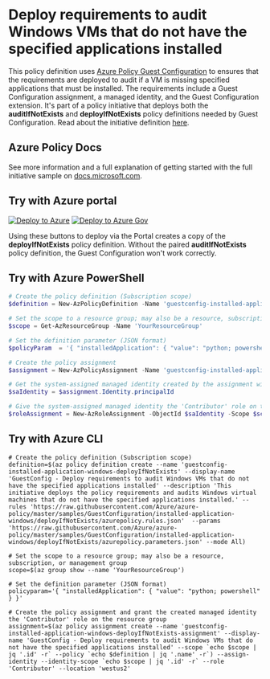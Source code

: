# Deploy requirements to audit Windows VMs that do not have the specified applications installed

This policy definition uses [Azure Policy Guest
Configuration](https://docs.microsoft.com/governance/policy/concepts/guest-configuration) to ensures
that the requirements are deployed to audit if a VM is missing specified applications that must be
installed. The requirements include a Guest Configuration assignment, a managed identity, and the
Guest Configuration extension. It's part of a policy initiative that deploys both the **auditIfNotExists** and
**deployIfNotExists** policy definitions needed by Guest Configuration. Read about the initiative
definition [here](../README.md).

## Azure Policy Docs

See more information and a full explanation of getting started with the full initiative sample on
[docs.microsoft.com](https://docs.microsoft.com/azure/governance/policy/samples/guestconfiguration-installed-application-windows).

## Try with Azure portal

[![Deploy to Azure](http://azuredeploy.net/deploybutton.png)](https://portal.azure.com/?#blade/Microsoft_Azure_Policy/CreatePolicyDefinitionBlade/uri/https%3A%2F%2Fraw.githubusercontent.com%2FAzure%2Fazure-policy%2Fmaster%2Fsamples%2FGuestConfiguration%2Finstalled-application-windows%2FdeployIfNotExists%2Fazurepolicy.json)
[![Deploy to Azure Gov](https://docs.microsoft.com/azure/governance/policy/media/deploy/deployGovbutton.png)](https://portal.azure.us/?#blade/Microsoft_Azure_Policy/CreatePolicyDefinitionBlade/uri/https%3A%2F%2Fraw.githubusercontent.com%2FAzure%2Fazure-policy%2Fmaster%2Fsamples%2FGuestConfiguration%2Finstalled-application-windows%2FdeployIfNotExists%2Fazurepolicy.json)

Using these buttons to deploy via the Portal creates a copy of the **deployIfNotExists** policy
definition. Without the paired **auditIfNotExists** policy definition, the Guest Configuration
won't work correctly.

## Try with Azure PowerShell

```powershell
# Create the policy definition (Subscription scope)
$definition = New-AzPolicyDefinition -Name 'guestconfig-installed-application-windows-deployIfNotExists' -DisplayName 'GuestConfig - Deploy requirements to audit Windows VMs that do not have the specified applications installed' -description 'This initiative deploys the policy requirements and audits Windows virtual machines that do not have the specified applications installed.' -Policy 'https://raw.githubusercontent.com/Azure/azure-policy/master/samples/GuestConfiguration/installed-application-windows/deployIfNotExists/azurepolicy.rules.json' -Parameter 'https://raw.githubusercontent.com/Azure/azure-policy/master/samples/GuestConfiguration/installed-application-windows/deployIfNotExists/azurepolicy.parameters.json' -Mode All

# Set the scope to a resource group; may also be a resource, subscription, or management group
$scope = Get-AzResourceGroup -Name 'YourResourceGroup'

# Set the definition parameter (JSON format)
$policyParam  = '{ "installedApplication": { "value": "python; powershell" } }'

# Create the policy assignment
$assignment = New-AzPolicyAssignment -Name 'guestconfig-installed-application-windows-deployIfNotExists-assignment' -DisplayName 'GuestConfig - Deploy requirements to audit Windows VMs that do not have the specified applications installed' -Scope $scope.ResourceID -PolicyDefinition $definition -PolicyParameter $policyParam -AssignIdentity -Location 'westus2'

# Get the system-assigned managed identity created by the assignment with -AssignIdentity
$saIdentity = $assignment.Identity.principalId

# Give the system-assigned managed identity the 'Contributor' role on the scope (needed by deployIfNotExists)
$roleAssignment = New-AzRoleAssignment -ObjectId $saIdentity -Scope $scope.ResourceId -RoleDefinitionName 'Contributor'
```

## Try with Azure CLI

```cli
# Create the policy definition (Subscription scope)
definition=$(az policy definition create --name 'guestconfig-installed-application-windows-deployIfNotExists' --display-name 'GuestConfig - Deploy requirements to audit Windows VMs that do not have the specified applications installed' --description 'This initiative deploys the policy requirements and audits Windows virtual machines that do not have the specified applications installed.' --rules 'https://raw.githubusercontent.com/Azure/azure-policy/master/samples/GuestConfiguration/installed-application-windows/deployIfNotExists/azurepolicy.rules.json'  --params 'https://raw.githubusercontent.com/Azure/azure-policy/master/samples/GuestConfiguration/installed-application-windows/deployIfNotExists/azurepolicy.parameters.json' --mode All)

# Set the scope to a resource group; may also be a resource, subscription, or management group
scope=$(az group show --name 'YourResourceGroup')

# Set the definition parameter (JSON format)
policyparam='{ "installedApplication": { "value": "python; powershell" } }'

# Create the policy assignment and grant the created managed identity the 'Contributor' role on the resource group
assignment=$(az policy assignment create --name 'guestconfig-installed-application-windows-deployIfNotExists-assignment' --display-name 'GuestConfig - Deploy requirements to audit Windows VMs that do not have the specified applications installed' --scope `echo $scope | jq '.id' -r` --policy `echo $definition | jq '.name' -r`) --assign-identity --identity-scope `echo $scope | jq '.id' -r` --role 'Contributor' --location 'westus2'
```